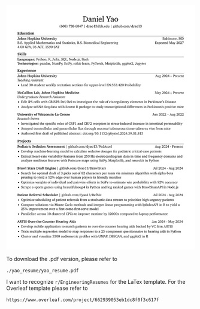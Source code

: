 ![Please view my resume as a .pdf file.](https://github.com/dyao13/Resume/blob/main/yao_resume/yao_resume.png)

To download the .pdf version, please refer to
```
./yao_resume/yao_resume.pdf
```

I want to recognize `r/EngineeringResumes` for the LaTex template. For the Overleaf template please refer to
```
https://www.overleaf.com/project/662939053eb1dc8f0f3c617f
```
